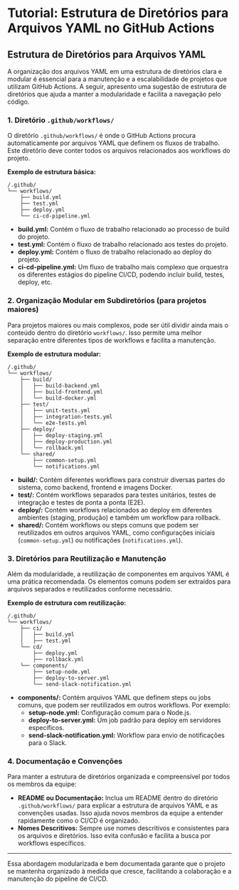 
# Tutorial: Estrutura de Diretórios para Arquivos YAML no GitHub Actions

## Estrutura de Diretórios para Arquivos YAML

A organização dos arquivos YAML em uma estrutura de diretórios clara e modular é essencial para a manutenção e a escalabilidade de projetos que utilizam GitHub Actions. A seguir, apresento uma sugestão de estrutura de diretórios que ajuda a manter a modularidade e facilita a navegação pelo código.

### 1. Diretório `.github/workflows/`

O diretório `.github/workflows/` é onde o GitHub Actions procura automaticamente por arquivos YAML que definem os fluxos de trabalho. Este diretório deve conter todos os arquivos relacionados aos workflows do projeto.

**Exemplo de estrutura básica:**

```
/.github/
└── workflows/
    ├── build.yml
    ├── test.yml
    ├── deploy.yml
    └── ci-cd-pipeline.yml
```

- **build.yml:** Contém o fluxo de trabalho relacionado ao processo de build do projeto.
- **test.yml:** Contém o fluxo de trabalho relacionado aos testes do projeto.
- **deploy.yml:** Contém o fluxo de trabalho relacionado ao deploy do projeto.
- **ci-cd-pipeline.yml:** Um fluxo de trabalho mais complexo que orquestra os diferentes estágios do pipeline CI/CD, podendo incluir build, testes, deploy, etc.

### 2. Organização Modular em Subdiretórios (para projetos maiores)

Para projetos maiores ou mais complexos, pode ser útil dividir ainda mais o conteúdo dentro do diretório `workflows/`. Isso permite uma melhor separação entre diferentes tipos de workflows e facilita a manutenção.

**Exemplo de estrutura modular:**

```
/.github/
└── workflows/
    ├── build/
    │   ├── build-backend.yml
    │   ├── build-frontend.yml
    │   └── build-docker.yml
    ├── test/
    │   ├── unit-tests.yml
    │   ├── integration-tests.yml
    │   └── e2e-tests.yml
    ├── deploy/
    │   ├── deploy-staging.yml
    │   ├── deploy-production.yml
    │   └── rollback.yml
    └── shared/
        ├── common-setup.yml
        └── notifications.yml
```

- **build/:** Contém diferentes workflows para construir diversas partes do sistema, como backend, frontend e imagens Docker.
- **test/:** Contém workflows separados para testes unitários, testes de integração e testes de ponta a ponta (E2E).
- **deploy/:** Contém workflows relacionados ao deploy em diferentes ambientes (staging, produção) e também um workflow para rollback.
- **shared/:** Contém workflows ou steps comuns que podem ser reutilizados em outros arquivos YAML, como configurações iniciais (`common-setup.yml`) ou notificações (`notifications.yml`).

### 3. Diretórios para Reutilização e Manutenção

Além da modularidade, a reutilização de componentes em arquivos YAML é uma prática recomendada. Os elementos comuns podem ser extraídos para arquivos separados e reutilizados conforme necessário.

**Exemplo de estrutura com reutilização:**

```
/.github/
└── workflows/
    ├── ci/
    │   ├── build.yml
    │   ├── test.yml
    └── cd/
        ├── deploy.yml
        ├── rollback.yml
    └── components/
        ├── setup-node.yml
        ├── deploy-to-server.yml
        └── send-slack-notification.yml
```

- **components/:** Contém arquivos YAML que definem steps ou jobs comuns, que podem ser reutilizados em outros workflows. Por exemplo:
  - **setup-node.yml:** Configuração comum para o Node.js.
  - **deploy-to-server.yml:** Um job padrão para deploy em servidores específicos.
  - **send-slack-notification.yml:** Workflow para envio de notificações para o Slack.

### 4. Documentação e Convenções

Para manter a estrutura de diretórios organizada e compreensível por todos os membros da equipe:

- **README ou Documentação:** Inclua um README dentro do diretório `.github/workflows/` para explicar a estrutura de arquivos YAML e as convenções usadas. Isso ajuda novos membros da equipe a entender rapidamente como o CI/CD é organizado.
- **Nomes Descritivos:** Sempre use nomes descritivos e consistentes para os arquivos e diretórios. Isso evita confusão e facilita a busca por workflows específicos.

---

Essa abordagem modularizada e bem documentada garante que o projeto se mantenha organizado à medida que cresce, facilitando a colaboração e a manutenção do pipeline de CI/CD.

